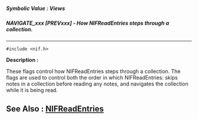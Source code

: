 ##### Symbolic Value : Views
##### NAVIGATE_xxx [PREVxxx] - How NIFReadEntries steps through a collection.
---
```
#include <nif.h>
```
**Description :**

These flags control how NIFReadEntries steps through a collection. The flags 
are used to control both the order in which NIFReadEntries: skips notes in a 
collection before reading any notes, and navigates the collection while it is 
being read.

**See Also :**
[NIFReadEntries](/reference/Func/NIFReadEntries)
---
